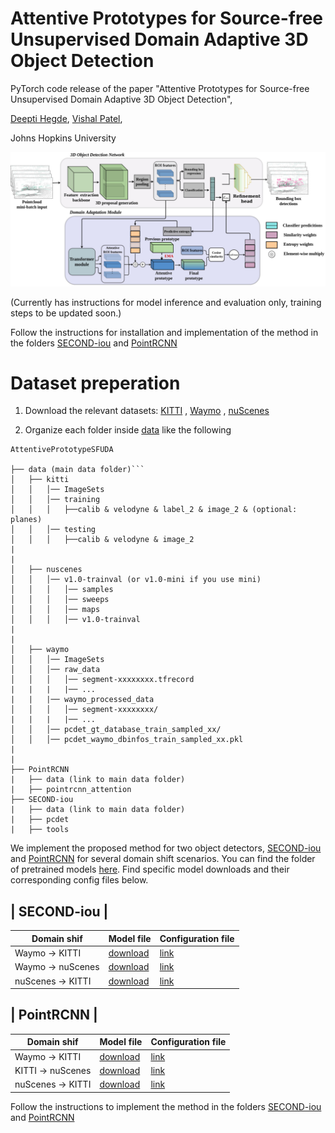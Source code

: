 # Attentive Prototypes for Source-free Unsupervised Domain Adaptive 3D Object Detection

PyTorch code release of the paper "Attentive Prototypes for Source-free Unsupervised Domain Adaptive 3D Object Detection",

[Deepti Hegde](https://deeptibhegde.github.io), [Vishal Patel](https://engineering.jhu.edu/vpatel36/sciencex_teams/vishalpatel/),

Johns Hopkins University

![image](/imgs/main_final_2.drawio.jpg)


(Currently has instructions for model inference and evaluation only, training steps to be updated soon.)

Follow the instructions for installation and implementation of the method in the folders [SECOND-iou](/SECOND-iou/) and [PointRCNN](/PointRCNN/)

# Dataset preperation

1. Download the relevant datasets: [KITTI](http://www.cvlibs.net/datasets/kitti/eval_object.php?obj_benchmark=3d) , [Waymo](https://waymo.com/intl/en_us/dataset-download-terms/) , [nuScenes](https://www.nuscenes.org/download)

2. Organize each folder inside [data](/data/) like the following


```
AttentivePrototypeSFUDA

├── data (main data folder)```
│   ├── kitti
│   │   │── ImageSets
│   │   │── training
│   │   │   ├──calib & velodyne & label_2 & image_2 & (optional: planes)
│   │   │── testing
│   │   │   ├──calib & velodyne & image_2
|
|
│   ├── nuscenes
│   │   │── v1.0-trainval (or v1.0-mini if you use mini)
│   │   │   │── samples
│   │   │   │── sweeps
│   │   │   │── maps
│   │   │   │── v1.0-trainval  
|
|
│   ├── waymo
│   │   │── ImageSets
│   │   │── raw_data
│   │   │   │── segment-xxxxxxxx.tfrecord
|   |   |   |── ...
|   |   |── waymo_processed_data
│   │   │   │── segment-xxxxxxxx/
|   |   |   |── ...
│   │   │── pcdet_gt_database_train_sampled_xx/
│   │   │── pcdet_waymo_dbinfos_train_sampled_xx.pkl  
|
|
├── PointRCNN
|   ├── data (link to main data folder)
|   ├── pointrcnn_attention
├── SECOND-iou
|   ├── data (link to main data folder)
|   ├── pcdet
|   ├── tools
```


We implement the proposed method for two object detectors, [SECOND-iou](/secondiou/) and [PointRCNN](/pointrcnn/) for several domain shift scenarios. You can find the folder of pretrained models [here](https://drive.google.com/drive/folders/1nbh1LdYdNdinYg0xP4MPreW-RkaGznNE?usp=sharing). Find specific model downloads and their corresponding config files below.


| SECOND-iou |
-------------------------------------------------
| Domain shif | Model file  | Configuration file |
| ----------- | ----------- | -------------------|
| Waymo  -> KITTI| [download](https://drive.google.com/file/d/1X58-Lfiyv9j8ORycQLXEWyYox4SYFuVt/view?usp=sharing) | [link](SECOND-iou/tools/cfgs/kitti_models/secondiou_oracle_ros.yaml) |
|  Waymo  -> nuScenes | [download](https://drive.google.com/file/d/1HWpPGZLuB76C979QnfjWDJOGG_0_PhaS/view?usp=sharing)        | [link](SECOND-iou/tools/cfgs/nuscenes_models/secondiou_car_oracle.yaml) |
|  nuScenes -> KITTI| [download](https://drive.google.com/file/d/1QSPyY8FjgjbMw1GlVmpGx6RThP2bQXDK/view?usp=sharing)        | [link](SECOND-iou/tools/cfgs/kitti_models/secondiou_oracle_ros.yaml) |




| PointRCNN |
--------------------------------------------------
| Domain shif | Model file  | Configuration file |
| ----------- | ----------- | -------------------|
| Waymo  -> KITTI| [download](https://drive.google.com/file/d/1O4bhgdlqkgYIXY2aEYRLejbWnWwPbvfv/view?usp=sharing)       | [link](PointRCNN/pointrcnn_attention/tools/cfgs/default.yaml) |
|  KITTI  -> nuScenes | [download](https://drive.google.com/file/d/1bvdmnSQPEds2St9g7QJnJkkcUyY2Ye8V/view?usp=sharing)        | [link](PointRCNN/pointrcnn_attention/tools/cfgs/default.yaml) |
|  nuScenes -> KITTI| [download](https://drive.google.com/file/d/1VptyJk3j62s22IP_3R9SzBoWhErz07Ov/view?usp=sharing)        | [link](PointRCNN/pointrcnn_attention/tools/cfgs/default.yaml) |


Follow the instructions to implement the method in the folders [SECOND-iou](SECOND-iou/README.md) and [PointRCNN](PointRCNN/README.md)

